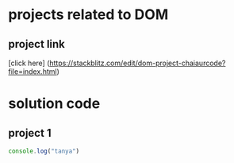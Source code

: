 # projects related to DOM

## project link
[click here] (https://stackblitz.com/edit/dom-project-chaiaurcode?file=index.html)

# solution code

## project 1

```javascript
console.log("tanya")
```